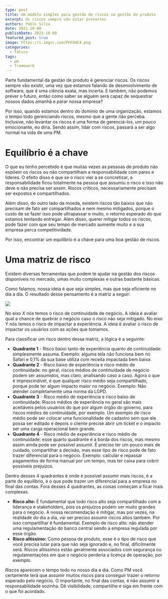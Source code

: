 ```yaml
---
type: post
title: Um modelo simples para gestão de riscos na gestão de produto
excerpt: Os riscos sempre vão estar presentes
authors: Pablo Silva
date: 2021-10-08
publishDate: 2021-10-08
featured_post: true
image: https://i.imgur.com/PhFO4C4.png
categories:
  - Tático
tags:
  - pm
  - framework
---
```


Parte fundamental da gestão de produto é gerenciar riscos. Os riscos sempre vão existir, uma vez que estamos falando de desenvolvimento de software, que é uma ciência exata, mas incerta. E também, não podemos prever o futuro, então como saber se alguém será capaz de sequestrar nossos dados amanhã e parar nossa empresa?

Por isso, quando estamos dentro do domínio de uma organização, estamos o tempo todo gerenciando riscos, mesmo que a gente não perceba. Inclusive, não levantar os riscos é uma forma de gerenciá-los, um pouco emocionante, eu diria. Sendo assim, lidar com riscos, passará a ser algo normal na vida de uma PM.

# Equilíbrio é a chave

O que eu tenho percebido é que muitas vezes as pessoas de produto não expõem os riscos ou não compartilham a responsabilidade com pares e líderes. O efeito disso é que se o risco vier a se concretizar, a responsabilidade ficou totalmente na pessoa que assumiu o risco e isso não deve e não precisa ser assim. Riscos críticos, necessariamente precisam ser expostos e compartilhados.

Além disso, do outro lado da moeda, existem riscos tão baixos que não precisam de fato ser compartilhados e nem mesmo mitigados, porque o custo de se fazer isso pode ultrapassar e muito, o retorno esperado do que estamos tentando entregar. Além disso, querer mitigar todos os riscos, pode fazer com que seu tempo de mercado aumente muito e a sua empresa perca competitividade.

Por isso, encontrar um equilíbrio é a chave para uma boa gestão de riscos.

# Uma matriz de risco

Existem diversas ferramentas que podem te ajudar na gestão dos riscos disponíveis no mercado, umas muito complexas e outras bastante básicas. 

Como falamos, nossa ideia é que seja simples, mas que seja eficiente no dia a dia. O resultado desse pensamento é a matriz a seguir:

![](/images/posts/um-modelo-simples-para-gestao-de-riscos-na-gestao-de-produto-1.png)

No eixo X nós temos o risco de continuidade de negócio. A ideia é avaliar qual a chance de quebrar o negócio caso o risco não seja mitigado. No eixo Y nós temos o risco de impactar a experiência. A ideia é avaliar o risco de impactar os usuários com as ações que tomamos.

Para classificar um risco dentro dessa matriz, a lógica é a seguinte:

- **Quadrante 1** - Risco baixo tanto de experiência quanto de continuidade: simplesmente assuma. Exemplo: alguma tela não funciona bem no Safari e 0,1% da sua base utiliza com receita impactada bem baixa.
- **Quadrante 2** - Risco baixo de experiência e risco médio de continuidade: no geral, riscos médios de continuidade de negócio podem ser assumidos, mas claro, analisando caso a caso. Agora o que é imprescindível, é que qualquer risco médio seja compartilhado, porque pode ter algum impacto maior no negócio. Exemplo: Não atender completamente uma norma da LGPD.
- **Quadrante 3** - Risco médio de experiência e risco baixo de continuidade:
Riscos médios de experiência no geral são mais aceitáveis pelos usuários do que por algum órgão do governo, para riscos médios de continuidade, por exemplo. Um exemplo de risco médio pode ser colocar uma funcionalidade de cadastro sem que ele possa ser editado e depois o cliente precise abrir um ticket e o impacto ser uma carga operacional bem grande.
- **Quadrante 4** - Risco médio de experiência e risco médio de continuidade: esse quarto quadrante é a borda dos riscos, mas mesmo assim ainda pode ser possível assumir. É preciso ter um pouco mais de cuidado, compartilhar a decisão, mas esse tipo de risco pode de fato trazer diferencial para o negócio. Exemplo: calcular e repassar pagamentos de forma manual por um tempo, mas ter caixa para cobrir possíveis prejuízos.

Dentro desses 4 quadrantes é onde é possível assumir mais riscos, é a parte do equilíbrio, é o que pode trazer um diferencial para a empresa no final das contas. Fora desses 4 quadrantes, as coisas começam a ficar mais complexas.

- **Risco alto:** É fundamental que todo risco alto seja compartilhado com a liderança e stakeholders, pois os prejuízos podem ser muito grandes para o negócio. A nossa recomendação é mitigar, mas por vezes, na realidade do dia a dia, vai ser preciso assumir riscos altos também. Por isso compartilhar é fundamental. Exemplo de risco alto: não atender uma regulamentação do banco central sendo a empresa regulada por esse órgão.
- **Risco altíssimo:**  Como pessoa de produto, esse é o tipo de risco que você precisa lutar para que não seja ignorado e, no final,  dificilmente será. Riscos altíssimos estão geralmente associados com segurança ou regulamentações em que o negócio perderia a licença de operação, por exemplo.

Riscos aparecem o tempo todo no nosso dia a dia. Como PM você certamente terá que assumir muitos riscos para conseguir trazer o retorno esperado pelo negócio. O importante, no final das contas, é não assumir a responsabilidade sozinha. Dê visibilidade, compartilhe e siga em frente com o que foi acordado.